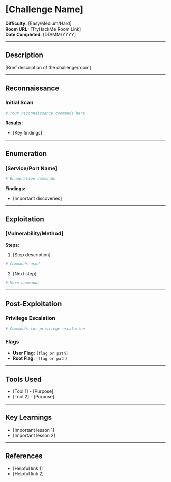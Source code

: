 # [Challenge Name]

**Difficulty:** [Easy/Medium/Hard]  
**Room URL:** [TryHackMe Room Link]  
**Date Completed:** [DD/MM/YYYY]

---

## Description

[Brief description of the challenge/room]

---

## Reconnaissance

### Initial Scan

```bash
# Your reconnaissance commands here
```

**Results:**
- [Key findings]

---

## Enumeration

### [Service/Port Name]

```bash
# Enumeration commands
```

**Findings:**
- [Important discoveries]

---

## Exploitation

### [Vulnerability/Method]

**Steps:**

1. [Step description]
```bash
# Commands used
```

2. [Next step]
```bash
# More commands
```

---

## Post-Exploitation

### Privilege Escalation

```bash
# Commands for privilege escalation
```

### Flags

- **User Flag:** `[flag or path]`
- **Root Flag:** `[flag or path]`

---

## Tools Used

- [Tool 1] - [Purpose]
- [Tool 2] - [Purpose]

---

## Key Learnings

- [Important lesson 1]
- [Important lesson 2]

---

## References

- [Helpful link 1]
- [Helpful link 2]

